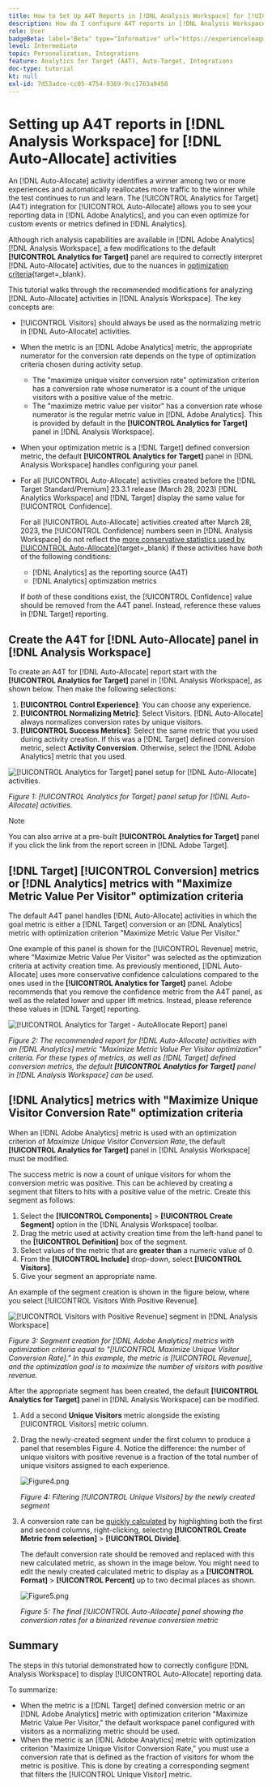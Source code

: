 ```yaml
---
title: How to Set Up A4T Reports in [!DNL Analysis Workspace] for [!UICONTROL Auto-Allocate] Activities
description: How do I configure A4T reports in [!DNL Analysis Workspace] to get the expected results when running [!UICONTROL Auto-Allocate] activities.
role: User
badgeBeta: label="Beta" type="Informative" url="https://experienceleague.adobe.com/docs/target/using/introduction/intro.html#beta newtab=true" tooltip="What are Target Beta release features?"
level: Intermediate
topic: Personalization, Integrations
feature: Analytics for Target (A4T), Auto-Target, Integrations
doc-type: tutorial
kt: null
exl-id: 7d53adce-cc05-4754-9369-9cc1763a9450
---
```

# Setting up A4T reports in [!DNL Analysis Workspace] for [!DNL Auto-Allocate] activities

An [!DNL Auto-Allocate] activity identifies a winner among two or more experiences and automatically reallocates more traffic to the winner while the test continues to run and learn. The [!UICONTROL Analytics for Target] (A4T) integration for [!UICONTROL Auto-Allocate] allows you to see your reporting data in [!DNL Adobe Analytics], and you can even optimize for custom events or metrics defined in [!DNL Analytics]. 

Although rich analysis capabilities are available in [!DNL Adobe Analytics] [!DNL Analysis Workspace], a few modifications to the default **[!UICONTROL Analytics for Target]** panel are required to correctly interpret [!DNL Auto-Allocate] activities, due to the nuances in [optimization criteria](https://experienceleague.adobe.com/docs/target/using/integrate/a4t/a4t-at-aa.html#supported){target=_blank}. 

This tutorial walks through the recommended modifications for analyzing [!DNL Auto-Allocate] activities in [!DNL Analysis Workspace]. The key concepts are: 

* [!UICONTROL Visitors] should always be used as the normalizing metric in [!DNL Auto-Allocate] activities.
* When the metric is an [!DNL Adobe Analytics] metric, the appropriate numerator for the conversion rate depends on the type of optimization criteria chosen during activity setup.
  * The "maximize unique visitor conversion rate" optimization criterion has a conversion rate whose numerator is a count of the unique visitors with a positive value of the metric. 
  * The "maximize metric value per visitor" has a conversion rate whose numerator is the regular metric value in [!DNL Adobe Analytics]. This is provided by default in the **[!UICONTROL Analytics for Target]** panel in [!DNL Analysis Workspace].
* When your optimization metric is a [!DNL Target] defined conversion metric, the default **[!UICONTROL Analytics for Target]** panel in [!DNL Analysis Workspace] handles configuring your panel.
* For all [!UICONTROL Auto-Allocate] activities created before the [!DNL Target Standard/Premium] 23.3.1 release (March 28, 2023) [!DNL Analytics Workspace] and [!DNL Target] display the same value for [!UICONTROL Confidence]. 

  For all [!UICONTROL Auto-Allocate] activities created after March 28, 2023, the [!UICONTROL Confidence] numbers seen in [!DNL Analysis Workspace] do not reflect the [more conservative statistics used by [!UICONTROL Auto-Allocate]](https://experienceleague.adobe.com/docs/target/using/activities/auto-allocate/automated-traffic-allocation.html#section_98388996F0584E15BF3A99C57EEB7629){target=_blank} if these activities have *both* of the following conditions:
  
  * [!DNL Analytics] as the reporting source (A4T)
  * [!DNL Analytics] optimization metrics

  If *both* of these conditions exist, the [!UICONTROL Confidence] value should be removed from the A4T panel. Instead, reference these values in [!DNL Target] reporting. 

## Create the A4T for [!DNL Auto-Allocate] panel in [!DNL Analysis Workspace]

To create an A4T for [!DNL Auto-Allocate] report start with the **[!UICONTROL Analytics for Target]** panel in [!DNL Analysis Workspace], as shown below. Then make the following selections:

1. **[!UICONTROL Control Experience]**: You can choose any experience.
2. **[!UICONTROL Normalizing Metric]**: Select Visitors. [!DNL Auto-Allocate] always normalizes conversion rates by unique visitors.
3. **[!UICONTROL Success Metrics]**: Select the same metric that you used during activity creation. If this was a [!DNL Target] defined conversion metric, select **Activity Conversion**. Otherwise, select the [!DNL Adobe Analytics] metric that you used.

![[!UICONTROL Analytics for Target] panel setup for [!DNL Auto-Allocate] activities.](assets/AAFigure1.png)

*Figure 1: [!UICONTROL Analytics for Target] panel setup for [!DNL Auto-Allocate] activities.*

>[!NOTE]
>
> You can also arrive at a pre-built **[!UICONTROL Analytics for Target]** panel if you click the link from the report screen in [!DNL Adobe Target].

## [!DNL Target] [!UICONTROL Conversion] metrics or [!DNL Analytics] metrics with "Maximize Metric Value Per Visitor" optimization criteria

The default A4T panel handles [!DNL Auto-Allocate] activities in which the goal metric is either a [!DNL Target] conversion or an [!DNL Analytics] metric with optimization criterion "Maximize Metric Value Per Visitor." 

One example of this panel is shown for the [!UICONTROL Revenue] metric, where "Maximize Metric Value Per Visitor" was selected as the optimization criteria at activity creation time. As previously mentioned, [!DNL Auto-Allocate] uses more conservative confidence calculations compared to the ones used in the **[!UICONTROL Analytics for Target]** panel. Adobe recommends that you remove the confidence metric from the A4T panel, as well as the related lower and upper lift metrics. Instead, please reference these values in [!DNL Target] reporting.

![[!UICONTROL Analytics for Target - AutoAllocate Report] panel](assets/AAFigure2.png)

*Figure 2: The recommended report for [!DNL Auto-Allocate] activities with an [!DNL Analytics] metric "Maximize Metric Value Per Visitor optimization" criteria. For these types of metrics, as well as [!DNL Target] defined conversion metrics, the default  **[!UICONTROL Analytics for Target]** panel in [!DNL Analysis Workspace] can be used.* 

## [!DNL Analytics] metrics with "Maximize Unique Visitor Conversion Rate" optimization criteria

When an [!DNL Adobe Analytics] metric is used with an optimization criterion of *Maximize Unique Visitor Conversion Rate*, the default **[!UICONTROL Analytics for Target]** panel in [!DNL Analysis Workspace] must be modified. 

The success metric is now a count of unique visitors for whom the conversion metric was positive. This can be achieved by creating a segment that filters to hits with a positive value of the metric. Create this segment as follows:

1. Select the **[!UICONTROL Components]** > **[!UICONTROL Create Segment]** option in the [!DNL Analysis Workspace] toolbar.
1. Drag the metric used at activity creation time from the left-hand panel to the **[!UICONTROL Definition]** box of the segment.
1. Select values of the metric that are **greater than** a numeric value of 0. 
1. From the **[!UICONTROL Include]** drop-down, select **[!UICONTROL Visitors]**.
1. Give your segment an appropriate name.

An example of the segment creation is shown in the figure below, where you select [!UICONTROL Visitors With Positive Revenue]. 

![[!UICONTROL Visitors with Positive Revenue] segment in [!DNL Analysis Workspace]](assets/AAFigure3.png)

*Figure 3: Segment creation for [!DNL Adobe Analytics] metrics with optimization criteria equal to "[!UICONTROL Maximize Unique Visitor Conversion Rate]." In this example, the metric is [!UICONTROL Revenue], and the optimization goal is to maximize the number of visitors with positive revenue.*

After the appropriate segment has been created, the default  **[!UICONTROL Analytics for Target]** panel in [!DNL Analysis Workspace] can be modified. 

1. Add a second **Unique Visitors** metric alongside the existing [!UICONTROL Visitors] metric column.
2. Drag the newly-created segment under the first column to produce a panel that resembles Figure 4. Notice the difference: the number of unique visitors with positive revenue is a fraction of the total number of unique visitors assigned to each experience.

   ![Figure4.png](assets/AAFigure4.png)

   *Figure 4: Filtering [!UICONTROL Unique Visitors] by the newly created segment*

3. A conversion rate can be [quickly calculated](https://experienceleague.adobe.com/docs/analytics-learn/tutorials/components/calculated-metrics/quick-calculated-metrics-in-analysis-workspace.html) by highlighting both the first and second columns, right-clicking, selecting **[!UICONTROL Create Metric from selection]** > **[!UICONTROL Divide]**. 

   The default conversion rate should be removed and replaced with this new calculated metric, as shown in the image below. You might need to edit the newly created calculated metric to display as a **[!UICONTROL Format]** > **[!UICONTROL Percent]** up to two decimal places as shown.

   ![Figure5.png](assets/AAFigure5.png)

   *Figure 5: The final [!UICONTROL Auto-Allocate] panel showing the conversion rates for a binarized revenue conversion metric*

## Summary

The steps in this tutorial demonstrated how to correctly configure [!DNL Analysis Workspace] to display [!UICONTROL Auto-Allocate] reporting data. 

To summarize:

* When the metric is a [!DNL Target] defined conversion metric or an [!DNL Adobe Analytics] metric with optimization criterion "Maximize Metric Value Per Visitor," the default workspace panel configured with visitors as a normalizing metric should be used.
* When the metric is an [!DNL Adobe Analytics] metric with optimization criterion "Maximize Unique Visitor Conversion Rate," you must use a conversion rate that is defined as the fraction of visitors for whom the metric is positive. This is done by creating a corresponding segment that filters the [!UICONTROL Unique Visitor] metric.
